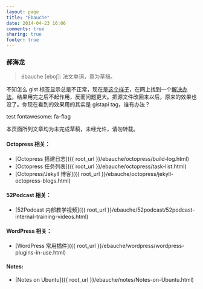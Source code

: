 ```yaml
---
layout: page
title: "Ébauche"
date: 2014-04-23 16:06
comments: true
sharing: true
footer: true
---
```

### 郝海龙

>ébauche [ebo∫]: 法文单词，意为草稿。

不知怎么 gist 标签显示总是不正常，现在是[这个样子](http://shengmingzhiqing.com/ebauche/test.html)，在网上找到一个[解决办法](http://devspade.com/blog/2013/08/06/fixing-gist-embeds-in-octopress/)，结果用完之后不起作用，反而问题更大。把源文件改回来以后，原来的效果也没了。你现在看到的效果用的其实是 gistapi tag，谁有办法？

test fontawesome: <i class="fa fa-flag"></i> fa-flag

本页面所列文章均为未完成草稿，未经允许，请勿转载。

#### Octopress 相关：
* [Octopress 搭建日志]({{ root_url }}/ebauche/octopress/build-log.html)
* [Octopress 任务列表]({{ root_url }}/ebauche/octopress/task-list.html)
* [Octopress/Jekyll 博客]({{ root_url }}/ebauche/octopress/jekyll-octopress-blogs.html)

#### 52Podcast 相关：
* [52Podcast 内部教学视频]({{ root_url }}/ebauche/52podcast/52podcast-internal-training-videos.html)

#### WordPress 相关：
* [WordPress 常用插件]({{ root_url }}/ebauche/wordpress/wordpress-plugins-in-use.html)

#### Notes: 
* [Notes on Ubuntu]({{ root_url }}/ebauche/notes/Notes-on-Ubuntu.html)